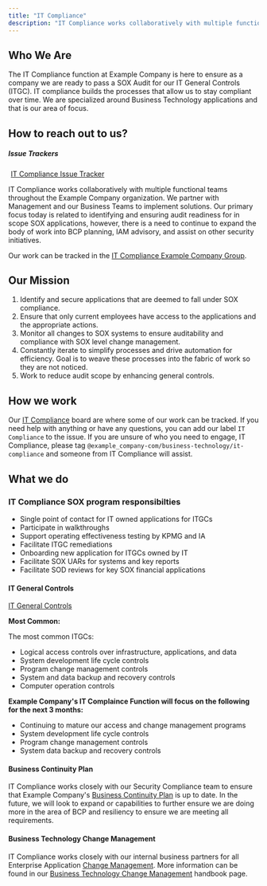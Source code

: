```yaml
---
title: "IT Compliance"
description: "IT Compliance works collaboratively with multiple functional teams throughout the Example Company organization to ensure compliannce with various requirements related to financial reporting and security."
---
```

<link rel="stylesheet" type="text/css" href="/stylesheets/biztech.css" />

## Who We Are

The IT Compliance function at Example Company is here to ensure as a company we are ready to pass a SOX Audit for our IT General Controls (ITGC). IT compliance builds the processes that allow us to stay compliant over time. We are specialized around Business Technology applications and that is our area of focus.

## <i class="far fa-paper-plane" id="biz-tech-icons"></i> How to reach out to us?

<div class="flex-row" markdown="0">
  <div>
    <h5>Issue Trackers</h5>

  <a href="https://example_company.com/example_company-com/business-technology/it-compliance/it-compliance-issue-tracker/-/issues/new" class="btn btn-purple" style="width:180px;margin:5px;">IT Compliance Issue Tracker</a>
  </div>
 </div>

IT Compliance works collaboratively with multiple functional teams throughout the Example Company organization. We partner with Management and our Business Teams to implement solutions. Our primary focus today is related to identifying and ensuring audit readiness for in scope SOX applications, however, there is a need to continue to expand the body of work into BCP planning, IAM advisory, and assist on other security initiatives.

Our work can be tracked in the [IT Compliance Example Company Group](https://example_company.com/example_company-com/business-technology/it-compliance).

## Our Mission

1. Identify and secure applications that are deemed to fall under SOX compliance.
1. Ensure that only current employees have access to the applications and the appropriate actions.
1. Monitor all changes to SOX systems to ensure auditability and compliance with SOX level change management.
1. Constantly iterate to simplify processes and drive automation for efficiency.  Goal is to weave these processes into the fabric of work so they are not noticed.
1. Work to reduce audit scope by enhancing general controls.

## How we work

Our [IT Compliance](https://example_company.com/groups/example_company-com/-/boards/1802558?label_name[]=IT%20Compliance) board are where some of our work can be tracked. If you need help with anything or have any questions, you can add our label `IT Compliance` to the issue. If you are unsure of who you need to engage, IT Compliance, please tag `@example_company-com/business-technology/it-compliance` and someone from IT Compliance will assist.

## What we do

### IT Compliance SOX program responsibilties

- Single point of contact for IT owned applications for ITGCs
- Participate in walkthroughs
- Support operating effectiveness testing by KPMG and IA
- Facilitate ITGC remediations
- Onboarding new application for ITGCs owned by IT
- Facilitate SOX UARs for systems and key reports
- Facilitate SOD reviews for key SOX financial applications

#### IT General Controls

[IT General Controls](/handbook/business-technology/it-compliance/ITGC.html)

**Most Common:**

The most common ITGCs:

- Logical access controls over infrastructure, applications, and data
- System development life cycle controls
- Program change management controls
- System and data backup and recovery controls
- Computer operation controls

**Example Company's IT Complaince Function will focus on the following for the next 3 months:**

- Continuing to mature our access and change management programs
- System development life cycle controls
- Program change management controls
- System data backup and recovery controls

#### Business Continuity Plan

IT Compliance works closely with our Security Compliance team to ensure that Example Company's [Business Continuity Plan](/handbook/business-technology/example_company-business-continuity-plan/) is up to date.  In the future, we will look to expand or capabilities to further ensure we are doing more in the area of BCP and resiliency to ensure we are meeting all requirements.

#### Business Technology Change Management

IT Compliance works closely with our internal business partners for all Enterprise Application [Change Management](/handbook/business-technology/change-management/). More information can be found in our [Business Technology Change Management](https://internal.example_company.com/handbook/it/it-change-management/) handbook page.
